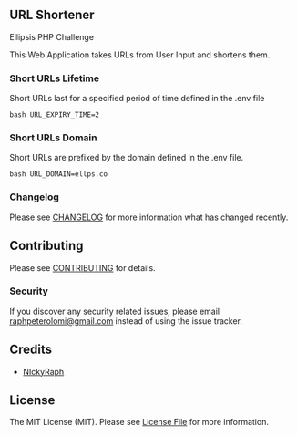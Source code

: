 ## URL Shortener

Ellipsis PHP Challenge

This Web Application takes URLs from User Input and shortens them.
### Short URLs Lifetime
Short URLs last for a specified period of time defined in the .env file

``bash
URL_EXPIRY_TIME=2
``

### Short URLs Domain
Short URLs are prefixed by the domain defined in the .env file.

``bash
URL_DOMAIN=ellps.co
``

### Changelog

Please see [CHANGELOG](CHANGELOG.md) for more information what has changed recently.

## Contributing

Please see [CONTRIBUTING](CONTRIBUTING.md) for details.

### Security

If you discover any security related issues, please email raphpeterolomi@gmail.com instead of using the issue tracker.

## Credits

-   [NIckyRaph](https://github.com/nickyraph)

## License

The MIT License (MIT). Please see [License File](LICENSE.md) for more information.
